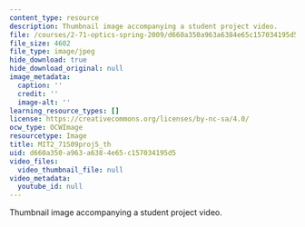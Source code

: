 ```yaml
---
content_type: resource
description: Thumbnail image accompanying a student project video.
file: /courses/2-71-optics-spring-2009/d660a350a963a6384e65c157034195d5_MIT2_71S09proj5_th.jpg
file_size: 4602
file_type: image/jpeg
hide_download: true
hide_download_original: null
image_metadata:
  caption: ''
  credit: ''
  image-alt: ''
learning_resource_types: []
license: https://creativecommons.org/licenses/by-nc-sa/4.0/
ocw_type: OCWImage
resourcetype: Image
title: MIT2_71S09proj5_th
uid: d660a350-a963-a638-4e65-c157034195d5
video_files:
  video_thumbnail_file: null
video_metadata:
  youtube_id: null
---
```

Thumbnail image accompanying a student project video.